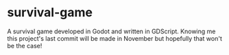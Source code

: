 # survival-game
A survival game developed in Godot and written in GDScript. Knowing me this project's last commit will be made in November but hopefully that won't be the case!
